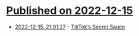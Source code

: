 # [Published on 2022-12-15](index.md)

* [2022-12-15, 21:01:27](https://news.ycombinator.com/item?id=34005712) - [TikTok’s Secret Sauce](https://knightcolumbia.org/blog/tiktoks-secret-sauce)

